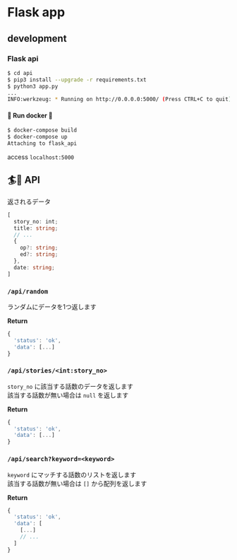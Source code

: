 # Flask app

## development

### Flask api

```sh
$ cd api
$ pip3 install --upgrade -r requirements.txt
$ python3 app.py
...
INFO:werkzeug: * Running on http://0.0.0.0:5000/ (Press CTRL+C to quit)
```

#### :whale: Run docker :ocean:
```sh
$ docker-compose build
$ docker-compose up
Attaching to flask_api
```

access `localhost:5000`

## :surfer::ocean: API

返されるデータ
```typescript
[
  story_no: int;
  title: string;
  // ...
  {
    op?: string;
    ed?: string;
  },
  date: string;
]
```

### `/api/random`

ランダムにデータを1つ返します

**Return**
```js
{
  'status': 'ok',
  'data': [...]
}
```

### `/api/stories/<int:story_no>`

`story_no` に該当する話数のデータを返します  
該当する話数が無い場合は `null` を返します

**Return**
```js
{
  'status': 'ok',
  'data': [...]
}
```

### `/api/search?keyword=<keyword>`

`keyword` にマッチする話数のリストを返します  
該当する話数が無い場合は `[]` から配列を返します

**Return**
```js
{
  'status': 'ok',
  'data': [
    [...]
    // ...
  ]
}
```
